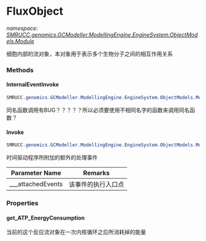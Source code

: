 ﻿# FluxObject
_namespace: [SMRUCC.genomics.GCModeller.ModellingEngine.EngineSystem.ObjectModels.Module](./index.md)_

细胞内部的流对象，本对象用于表示多个生物分子之间的相互作用关系



### Methods

#### InternalEventInvoke
```csharp
SMRUCC.genomics.GCModeller.ModellingEngine.EngineSystem.ObjectModels.Module.FluxObject.InternalEventInvoke
```
同名函数调用有BUG？？？？？所以必须要使用不相同名字的函数来调用同名函数？

#### Invoke
```csharp
SMRUCC.genomics.GCModeller.ModellingEngine.EngineSystem.ObjectModels.Module.FluxObject.Invoke(SMRUCC.genomics.GCModeller.ModellingEngine.EngineSystem.ObjectModels.I_SystemEventDriver.___EVENT_HANDLE)
```
时间驱动程序所附加的额外的处理事件

|Parameter Name|Remarks|
|--------------|-------|
|___attachedEvents|该事件的执行入口点|



### Properties

#### get_ATP_EnergyConsumption
当前的这个反应流对象在一次内核循环之后所消耗掉的能量
